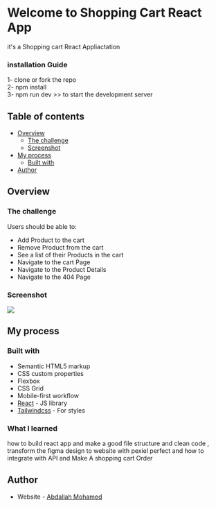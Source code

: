 # Welcome to Shopping Cart React App

it's a Shopping cart React Appliactation

### installation Guide
1- clone or fork the repo<br/>
2- npm install<br/>
3- npm run dev >> to start the development server
 


## Table of contents

- [Overview](#overview)
  - [The challenge](#the-challenge)
  - [Screenshot](https://i.ibb.co/wN0LC5F/Shopping-Cart.png)
- [My process](#my-process)
  - [Built with](#reactJS)
- [Author](#abdallahifox)


## Overview

### The challenge

Users should be able to:

- Add Product to the cart
- Remove Product from the cart 
- See a list of their Products in the cart
- Navigate to the cart Page
- Navigate to the Product Details
- Navigate to the 404 Page 

### Screenshot

![](https://i.ibb.co/wN0LC5F/Shopping-Cart.png)

## My process

### Built with

- Semantic HTML5 markup
- CSS custom properties
- Flexbox
- CSS Grid
- Mobile-first workflow
- [React](https://reactjs.org/) - JS library
- [Tailwindcss](https://tailwindcss.com/) - For styles



### What I learned

how to build react app and make a good file structure and clean code , transform the figma design to website with pexiel perfect and how to integrate with API and Make A shopping cart Order

## Author

- Website - [Abdallah Mohamed](https://www.linkedin.com/in/abdallahmmu/)
